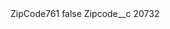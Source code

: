 <?xml version="1.0" encoding="UTF-8"?>
<CustomMetadata xmlns="http://soap.sforce.com/2006/04/metadata" xmlns:xsi="http://www.w3.org/2001/XMLSchema-instance" xmlns:xsd="http://www.w3.org/2001/XMLSchema">
    <label>ZipCode761</label>
    <protected>false</protected>
    <values>
        <field>Zipcode__c</field>
        <value xsi:type="xsd:string">20732</value>
    </values>
</CustomMetadata>

